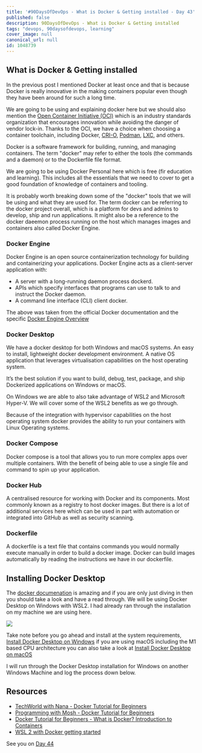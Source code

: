 ```yaml
---
title: '#90DaysOfDevOps - What is Docker & Getting installed - Day 43'
published: false
description: 90DaysOfDevOps - What is Docker & Getting installed
tags: "devops, 90daysofdevops, learning"
cover_image: null
canonical_url: null
id: 1048739
---
```

## What is Docker & Getting installed

In the previous post I mentioned Docker at least once and that is because Docker is really innovative in the making containers popular even though they have been around for such a long time. 

We are going to be using and explaining docker here but we should also mention the [Open Container Initiative (OCI)](https://www.opencontainers.org/) which is an industry standards organization that encourages innovation while avoiding the danger of vendor lock-in. Thanks to the OCI, we have a choice when choosing a container toolchain, including Docker, [CRI-O](https://cri-o.io/), [Podman](http://podman.io/), [LXC](https://linuxcontainers.org/), and others.

Docker is a software framework for building, running, and managing containers. The term "docker" may refer to either the tools (the commands and a daemon) or to the Dockerfile file format.

We are going to be using Docker Personal here which is free (fir education and learning). This includes all the essentials that we need to cover to get a good foundation of knowledge of containers and tooling. 

It is probably worth breaking down some of the "docker" tools that we will be using and what they are used for. The term docker can be referring to the docker project overall, which is a platform for devs and admins to develop, ship and run applications. It might also be a reference to the docker daeemon process running on the host which manages images and containers also called Docker Engine. 

### Docker Engine 

Docker Engine is an open source containerization technology for building and containerizing your applications. Docker Engine acts as a client-server application with:

- A server with a long-running daemon process dockerd.
- APIs which specify interfaces that programs can use to talk to and instruct the Docker daemon.
- A command line interface (CLI) client docker.

The above was taken from the official Docker documentation and the specific [Docker Engine Overview](https://docs.docker.com/engine/)

### Docker Desktop 
We have a docker desktop for both Windows and macOS systems. An easy to install, lightweight docker development environment. A native OS application that leverages virtualisation capabilities on the host operating system. 

It’s the best solution if you want to build, debug, test, package, and ship Dockerized applications on Windows or macOS. 

On Windows we are able to also take advantage of WSL2 and Microsoft Hyper-V. We will cover some of the WSL2 benefits as we go through. 

Because of the integration with hypervisor capabilities on the host operating system docker provides the ability to run your containers with Linux Operating systems. 

### Docker Compose 
Docker compose is a tool that allows you to run more complex apps over multiple containers. With the benefit of being able to use a single file and command to spin up your application. 

### Docker Hub 
A centralised resource for working with Docker and its components. Most commonly known as a registry to host docker images. But there is a lot of additional services here which can be used in part with automation or integrated into GitHub as well as security scanning. 

### Dockerfile 

A dockerfile is a text file that contains commands you would normally execute manually in order to build a docker image. Docker can build images automatically by reading the instructions we have in our dockerfile. 

## Installing Docker Desktop 

The [docker documenation](https://docs.docker.com/engine/install/) is amazing and if you are only just diving in then you should take a look and have a read through. We will be using Docker Desktop on Windows with WSL2. I had already ran through the installation on my machine we are using here. 

![](../images/Day43_Containers1.png?v1)

Take note before you go ahead and install at the system requirements, [Install Docker Desktop on Windows](https://docs.docker.com/desktop/windows/install/) if you are using macOS including the M1 based CPU architecture you can also take a look at [Install Docker Desktop on macOS](https://docs.docker.com/desktop/mac/install/)

I will run through the Docker Desktop installation for Windows on another Windows Machine and log the process down below. 



## Resources 

- [TechWorld with Nana - Docker Tutorial for Beginners](https://www.youtube.com/watch?v=3c-iBn73dDE)
- [Programming with Mosh - Docker Tutorial for Beginners](https://www.youtube.com/watch?v=pTFZFxd4hOI)
- [Docker Tutorial for Beginners - What is Docker? Introduction to Containers](https://www.youtube.com/watch?v=17Bl31rlnRM&list=WL&index=128&t=61s)
- [WSL 2 with Docker getting started](https://www.youtube.com/watch?v=5RQbdMn04Oc)

See you on [Day 44](day44.md) 
